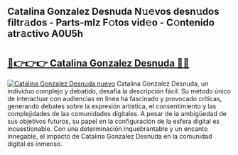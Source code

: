 ## Catalina Gonzalez Desnuda N𝚞𝚎vos desn𝚞dos filtr𝚊dos - Parts-mIz F𝚘tos vid𝚎o - C𝚘ntenido atr𝚊ctivo A0U5h

# <h2><a href="http://mbbzz26.tromn.icu/?c=Catalina+Gonzalez+Desnuda">🔗👉👉👉 Catalina Gonzalez Desnuda 🔗🔗</a></h2>

[![Catalina Gonzalez Desnuda nuevo](https://i.imgur.com/pEAQMta.gif)](http://mbbzz26.tromn.icu/?c=Catalina+Gonzalez+Desnuda)
Catalina Gonzalez Desnuda, un individuo complejo y debatido, desafía la descripción fácil. Su método único de interactuar con audiencias en línea ha fascinado y provocado críticas, generando debates sobre la expresión artística, el consentimiento y las complejidades de las comunidades digitales. A pesar de la ambigüedad de sus objetivos futuros, su papel en la configuración de la esfera digital es incuestionable. Con una determinación inquebrantable y un encanto innegable, el impacto de Catalina Gonzalez Desnuda en la comunidad digital es inmenso.
